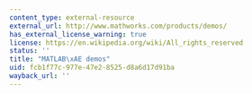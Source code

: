 ```yaml
---
content_type: external-resource
external_url: http://www.mathworks.com/products/demos/
has_external_license_warning: true
license: https://en.wikipedia.org/wiki/All_rights_reserved
status: ''
title: "MATLAB\xAE demos"
uid: fcb1f77c-977e-47e2-8525-d8a6d17d91ba
wayback_url: ''
---
```

